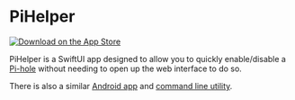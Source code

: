 # PiHelper

<a href="https://apps.apple.com/us/app/pihelper-pi-hole-controller/id1495731139" target="_blank" title="PiHelper – Pi-hole controller"><img src="https://developer.apple.com/app-store/marketing/guidelines/images/badge-download-on-the-app-store.svg" alt="Download on the App Store" /></a>

PiHelper is a SwiftUI app designed to allow you to quickly enable/disable a [Pi-hole](https://pi-hole.net) without needing to open up the web interface to do so.

There is also a similar [Android app](../pihelper-android) and [command line utility](../pihelper).

